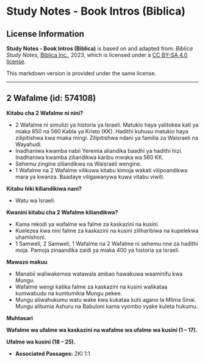 # Study Notes - Book Intros (Biblica)

## License Information

**Study Notes - Book Intros (Biblica)** is based on and adapted from: _Biblica Study Notes_, [Biblica Inc.](https://www.biblica.com/), 2023, which is licensed under a [CC BY-SA 4.0 license](https://creativecommons.org/licenses/by-sa/4.0/legalcode.en).

This markdown version is provided under the same license.



--------------------------------

## 2 Wafalme (id: 574108)

**Kitabu cha 2 Wafalme ni nini?**

* 2 Wafalme ni simulizi ya historia ya Israeli. Matukio haya yalitokea kati ya miaka 850 na 560 Kabla ya Kristo (KK). Hadithi kuhusu matukio haya zilipitishwa kwa miaka mingi. Zilipitishwa ndani ya familia za Waisraeli na Wayahudi.
* Inadhaniwa kwamba nabii Yeremia aliandika baadhi ya hadithi hizi. Inadhaniwa kwamba ziliandikwa karibu mwaka wa 560 KK.
* Sehemu zingine ziliandikwa na Waisraeli wengine.
* 1 Wafalme na 2 Wafalme vilikuwa kitabu kimoja wakati vilipoandikwa mara ya kwanza. Baadaye viligawanywa kuwa vitabu viwili.

**Kitabu hiki kiliandikiwa nani?**

* Watu wa Israeli.

**Kwanini kitabu cha 2 Wafalme kiliandikwa?**

* Kama rekodi ya wafalme wa falme za kaskazini na kusini.
* Kuelezea kwa nini falme za kaskazini na kusini ziliharibiwa na kupelekwa uhamishoni.
* 1 Samweli, 2 Samweli, 1 Wafalme na 2 Wafalme ni sehemu nne za hadithi moja. Pamoja zinaandika zaidi ya miaka 400 ya historia ya Israeli.

**Mawazo makuu**

* Manabii waliwakemea watawala ambao hawakuwa waaminifu kwa Mungu.
* Wafalme wengi katika falme za kaskazini na kusini walikataa kumwabudu na kumtumikia Mungu pekee.
* Mungu aliwahukumu watu wake kwa kukataa kutii agano la Mlima Sinai. Mungu alitumia Ashuru na Babuloni kama vyombo vyake kuleta hukumu.

**Muhtasari**

**Wafalme wa ufalme wa kaskazini na wafalme wa ufalme wa kusini (1 – 17\).**

**Ufalme wa kusini (18 ­– 25\).**

* **Associated Passages:** 2KI 1:1

